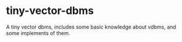 # tiny-vector-dbms
A tiny vector dbms, includes some basic knowledge about vdbms, and some implements of them.
